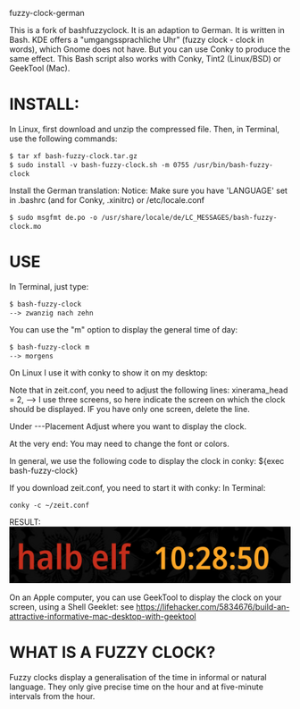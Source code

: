 fuzzy-clock-german

This is a fork of bashfuzzyclock. It is an adaption to German. It is written in Bash. KDE offers a "umgangssprachliche Uhr" (fuzzy clock - clock in words), which Gnome does not have. But you can use Conky to produce the same effect. This Bash script also works with Conky, Tint2 (Linux/BSD) or GeekTool (Mac).

INSTALL:
========

In Linux, first download and unzip the compressed file. Then, in Terminal, use the following commands:

```
$ tar xf bash-fuzzy-clock.tar.gz
$ sudo install -v bash-fuzzy-clock.sh -m 0755 /usr/bin/bash-fuzzy-clock
```

Install the German translation:
Notice: Make sure you have 'LANGUAGE' set in .bashrc (and for Conky, .xinitrc) or 
/etc/locale.conf

```
$ sudo msgfmt de.po -o /usr/share/locale/de/LC_MESSAGES/bash-fuzzy-clock.mo
```

USE
===

In Terminal, just type:

```
$ bash-fuzzy-clock
--> zwanzig nach zehn
```

You can use the "m" option to display the general time of day:

```
$ bash-fuzzy-clock m
--> morgens 
```
On Linux I use it with conky to show it on my desktop:

Note that in zeit.conf, you need to adjust the following lines:
xinerama_head = 2,
--> I use three screens, so here indicate the screen on which the clock should be displayed. IF you have only one screen, delete the line.

Under ---Placement
Adjust where you want to display the clock.

At the very end:
You may need to change the font or colors.

In general, we use the following code to display the clock in conky:
${exec bash-fuzzy-clock}

If you download zeit.conf, you need to start it with conky:
In Terminal: 

```
conky -c ~/zeit.conf
```
RESULT:
<img src="https://github.com/gerald-drissner/fuzzy-clock-german/blob/master/example_umgangssprachliche_uhr.png">

On an Apple computer, you can use GeekTool to display the clock on your 
screen, using a Shell Geeklet: see 
<https://lifehacker.com/5834676/build-an-attractive-informative-mac-desktop-with-geektool>


WHAT IS A FUZZY CLOCK?
======================

Fuzzy clocks display a generalisation of the time in informal or natural 
language. They only give precise time on the hour and at five-minute intervals from the hour.
